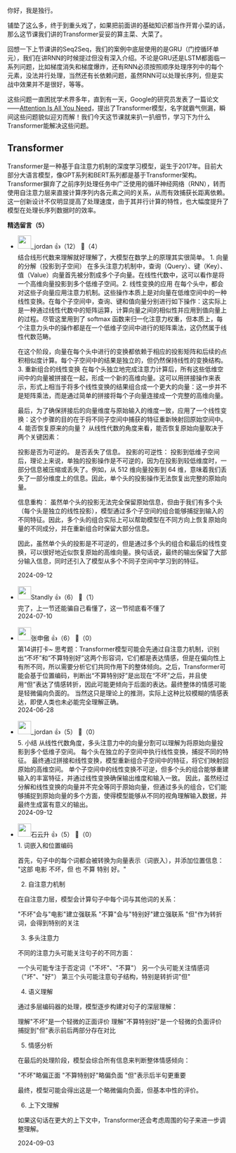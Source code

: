你好，我是独行。

铺垫了这么多，终于到重头戏了，如果把前面讲的基础知识都当作开胃小菜的话，那么这节课我们讲的Transformer妥妥的算主菜、大菜了。

回想一下上节课讲的Seq2Seq，我们的案例中底层使用的是GRU（门控循环单元），我们在讲RNN的时候提过但没有深入介绍。不论是GRU还是LSTM都面临一系列问题，比如梯度消失和梯度爆炸，还有RNN必须按照顺序处理序列中的每个元素，没法并行处理，当然还有长依赖问题，虽然RNN可以处理长序列，但是实战中效果并不是很好，等等。

这些问题一直困扰学术界多年，直到有一天，Google的研究员发表了一篇论文——[Attention Is All You Need](https://arxiv.org/pdf/1706.03762.pdf)，提出了Transformer模型，名字就霸气侧漏，瞬间这些问题貌似迎刃而解！我们今天这节课就来扒一扒细节，学习下为什么Transformer能解决这些问题。

## Transformer

Transformer是一种基于自注意力机制的深度学习模型，诞生于2017年。目前大部分大语言模型，像GPT系列和BERT系列都是基于Transformer架构。Transformer摒弃了之前序列处理任务中广泛使用的循环神经网络（RNN），转而使用自注意力层来直接计算序列内各元素之间的关系，从而有效捕获长距离依赖。这一创新设计不仅明显提高了处理速度，由于其并行计算的特性，也大幅度提升了模型在处理长序列数据时的效率。
<div><strong>精选留言（5）</strong></div><ul>
<li><img src="https://static001.geekbang.org/account/avatar/00/3b/5b/41/ac4cced1.jpg" width="30px"><span>_jordan</span> 👍（12） 💬（4）<div>结合线形代数来理解就好理解了，大模型在数学上的原理其实很简单。
1. 向量的分解（投影到子空间）
在多头注意力机制中，查询（Query）、键（Key）、值（Value）向量首先被分割成多个子向量。在线性代数中，这可以看作是将一个高维向量投影到多个低维子空间。2. 线性变换的应用
在每个头中，都会对这些子向量应用注意力机制。这些操作本质上是对向量在低维空间中的一种线性变换。在每个子空间中，查询、键和值向量分别进行如下操作：这实际上是一种通过线性代数中的矩阵运算，计算向量之间的相似性并应用到值向量上的过程。尽管这里用到了 softmax 函数来归一化注意力权重，但本质上，每个注意力头中的操作都是在一个低维子空间中进行的矩阵乘法，这仍然属于线性代数范畴。

在这个阶段，向量在每个头中进行的变换都依赖于相应的投影矩阵和后续的点积相似度计算。每个子空间中的结果是独立的，但仍然保持线性的变换结构。3. 重新组合的线性变换
在每个头独立地完成注意力计算后，所有这些低维空间中的向量被拼接在一起，形成一个新的高维向量。这可以用拼接操作来表示，形式上相当于将多个线性变换的结果组合成一个更大的向量：这一步并不是矩阵乘法，而是通过简单的拼接将每个子向量连接成一个完整的高维向量。

最后，为了确保拼接后的向量维度与原始输入的维度一致，应用了一个线性变换：这个步骤的目的在于将不同子空间中捕获的特征重新映射回原始空间中。4. 能否恢复原来的向量？
从线性代数的角度来看，能否恢复原始向量取决于两个关键因素：

投影是否为可逆的。
是否丢失了信息。
投影的可逆性：
投影到低维子空间后，理论上来说，单独的投影操作是不可逆的，因为在投影到较低维度时，一部分信息被压缩或丢失了。例如，从 512 维向量投影到 64 维，意味着我们丢失了一部分维度上的信息。因此，单个头的投影操作无法恢复出完整的原始向量。

信息重构：
虽然单个头的投影无法完全保留原始信息，但由于我们有多个头（每个头是独立的线性投影），模型通过多个子空间的组合能够捕捉到输入的不同特征。因此，多个头的组合实际上可以帮助模型在不同方向上恢复原始向量的不同成分，并在重新组合时保留大部分信息。

因此，虽然单个头的投影是不可逆的，但是通过多个头的组合和最后的线性变换，可以很好地近似恢复原始的高维向量。换句话说，最终的输出保留了大部分输入信息，同时还引入了模型从多个不同子空间中学习到的特征。
</div>2024-09-12</li><br/><li><img src="https://static001.geekbang.org/account/avatar/00/12/05/7f/a7df049a.jpg" width="30px"><span>Standly</span> 👍（6） 💬（1）<div>完了，上一节还能骗自己看懂了，这一节彻底看不懂了</div>2024-07-10</li><br/><li><img src="https://static001.geekbang.org/account/avatar/00/12/0a/a4/828a431f.jpg" width="30px"><span>张申傲</span> 👍（6） 💬（0）<div>第14讲打卡~
思考题：Transformer模型可能会先通过自注意力机制，识别出“不坏”和“不算特别好”这两个形容词，它们都是表达情感，但是在偏向性上有所不同，所以需要分析它们共同作用下的整体倾向。之后，Transformer可能会基于位置编码，判断出“不算特别好”是出现在“不坏”之后，并且使用“但”表达了情感转折，因此可能更倾向于后面的表达。最终整体的情感可能是轻微偏向负面的。
当然这只是理论上的推测，实际上这种比较模糊的情感表达，即使人类也未必能完全理解正确。
</div>2024-06-28</li><br/><li><img src="https://static001.geekbang.org/account/avatar/00/3b/5b/41/ac4cced1.jpg" width="30px"><span>_jordan</span> 👍（5） 💬（0）<div>
5. 小结
从线性代数角度，多头注意力中的向量分割可以理解为将原始向量投影到多个低维子空间。
每个头在独立的子空间中执行线性变换，捕捉不同的特征。
最终通过拼接和线性变换，模型重新组合子空间中的特征，将它们映射回原始的高维空间。
单个子空间中的线性变换不可逆，但多个头的组合能够重建输入的丰富特征，并通过线性变换确保输出维度和输入一致。
因此，虽然经过分解和线性变换的向量并不完全等同于原始向量，但通过多头的组合，它们能够捕捉到原始向量的多个方面，使得模型能够从不同的视角理解输入数据，并最终生成富有意义的输出。</div>2024-09-12</li><br/><li><img src="https://static001.geekbang.org/account/avatar/00/0f/a0/c3/c5db35df.jpg" width="30px"><span>石云升</span> 👍（5） 💬（0）<div>1. 词嵌入和位置编码

首先，句子中的每个词都会被转换为向量表示（词嵌入），并添加位置信息：
&quot;这部 电影 不坏，但 也 不算 特别 好。&quot;

2. 自注意力机制

在自注意力层，模型会计算句子中每个词与其他词的关系：

&quot;不坏&quot;会与&quot;电影&quot;建立强联系
&quot;不算&quot;会与&quot;特别好&quot;建立强联系
&quot;但&quot;作为转折词，会得到特别的关注

3. 多头注意力

不同的注意力头可能关注句子的不同方面：

一个头可能专注于否定词（&quot;不坏&quot;、&quot;不算&quot;）
另一个头可能关注情感词（&quot;坏&quot;、&quot;好&quot;）
第三个头可能注意句子结构，特别是转折词&quot;但&quot;

4. 语义理解

通过多层编码器的处理，模型逐步构建对句子的深层理解：

理解&quot;不坏&quot;是一个轻微的正面评价
理解&quot;不算特别好&quot;是一个轻微的负面评价
捕捉到&quot;但&quot;表示前后两部分存在对比

5. 情感分析

在最后的处理阶段，模型会综合所有信息来判断整体情感倾向：

&quot;不坏&quot;略偏正面
&quot;不算特别好&quot;略偏负面
&quot;但&quot;表示后半句更重要

最终，模型可能会得出这是一个略微偏向负面，但基本中性的评价。

6. 上下文理解

如果这句话在更大的上下文中，Transformer还会考虑周围的句子来进一步调整理解。</div>2024-09-03</li><br/>
</ul>
